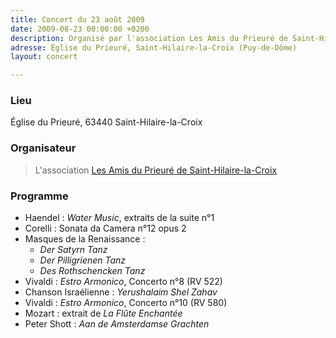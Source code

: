 ```yaml
---
title: Concert du 23 août 2009
date: 2009-08-23 00:00:00 +0200
description: Organisé par l'association Les Amis du Prieuré de Saint-Hilaire-la-Croix
adresse: Église du Prieuré, Saint-Hilaire-la-Croix (Puy-de-Dôme)
layout: concert

---
```

### Lieu

Église du Prieuré, 63440 Saint-Hilaire-la-Croix

### Organisateur

> L'association [Les Amis du Prieuré de Saint-Hilaire-la-Croix](https://amisprieure.wordpress.com/about/ "Les Amis du Prieuré de Saint-Hilaire-la-Croix")

### Programme

* Haendel : _Water Music_, extraits de la suite n°1
* Corelli : Sonata da Camera n°12 opus 2
* Masques de la Renaissance : 
  * _Der Satyrn Tanz_
  * _Der Pilligrienen Tanz_
  * _Des Rothschencken Tanz_
* Vivaldi : _Estro Armonico_, Concerto n°8 (RV 522)
* Chanson Israélienne : _Yerushalaim Shel Zahav_
* Vivaldi : _Estro Armonico_, Concerto n°10 (RV 580)
* Mozart : extrait de _La Flûte Enchantée_
* Peter Shott : _Aan de Amsterdamse Grachten_